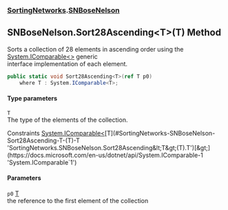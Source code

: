 ### [SortingNetworks](./SortingNetworks.md 'SortingNetworks').[SNBoseNelson](./SortingNetworks-SNBoseNelson.md 'SortingNetworks.SNBoseNelson')
## SNBoseNelson.Sort28Ascending&lt;T&gt;(T) Method
Sorts a collection of 28 elements in ascending order using the [System.IComparable&lt;&gt;](https://docs.microsoft.com/en-us/dotnet/api/System.IComparable-1 'System.IComparable`1') generic  
interface implementation of each element.  
```csharp
public static void Sort28Ascending<T>(ref T p0)
    where T : System.IComparable<T>;
```
#### Type parameters
<a name='SortingNetworks-SNBoseNelson-Sort28Ascending-T-(T)-T'></a>
`T`  
The type of the elements of the collection.  

Constraints [System.IComparable&lt;](https://docs.microsoft.com/en-us/dotnet/api/System.IComparable-1 'System.IComparable`1')[T](#SortingNetworks-SNBoseNelson-Sort28Ascending-T-(T)-T 'SortingNetworks.SNBoseNelson.Sort28Ascending&lt;T&gt;(T).T')[&gt;](https://docs.microsoft.com/en-us/dotnet/api/System.IComparable-1 'System.IComparable`1')  
  
#### Parameters
<a name='SortingNetworks-SNBoseNelson-Sort28Ascending-T-(T)-p0'></a>
`p0` [T](#SortingNetworks-SNBoseNelson-Sort28Ascending-T-(T)-T 'SortingNetworks.SNBoseNelson.Sort28Ascending&lt;T&gt;(T).T')  
the reference to the first element of the collection  
  
